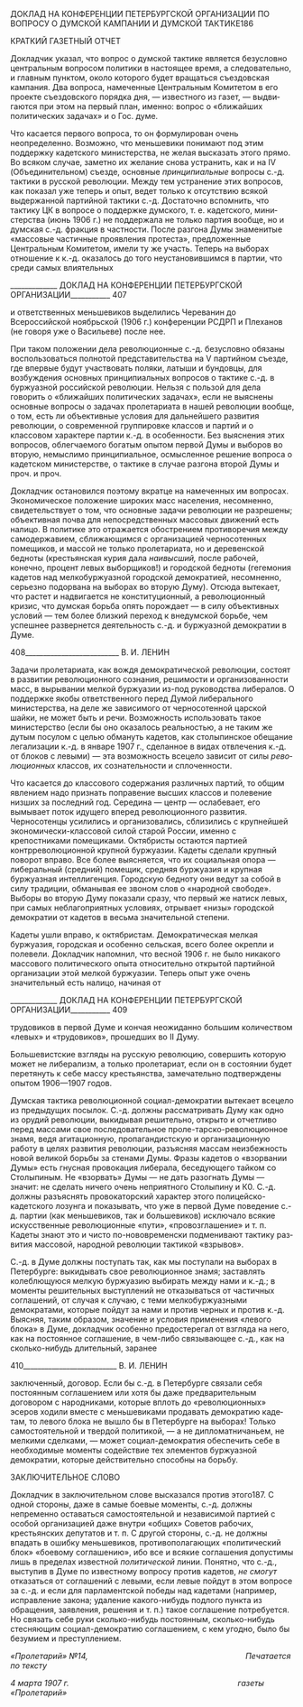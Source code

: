 ДОКЛАД НА КОНФЕРЕНЦИИ ПЕТЕРБУРГСКОЙ ОРГАНИЗАЦИИ ПО ВОПРОСУ О ДУМСКОЙ КАМПАНИИ И ДУМСКОЙ ТАКТИКЕ186

КРАТКИЙ ГАЗЕТНЫЙ ОТЧЕТ

Докладчик указал, что вопрос о думской тактике является безусловно центральным вопросом политики в настоящее время, а следовательно, и главным пунктом, около ко­торого будет вращаться съездовская кампания. Два вопроса, намеченные Центральным Комитетом в его проекте съездовского порядка дня, — известного из газет, — выдви­гаются при этом на первый план, именно: вопрос о «ближайших политических задачах» и о Гос. думе.

Что касается первого вопроса, то он формулирован очень неопределенно. Возможно, что меньшевики понимают под этим поддержку кадетского министерства, не желая вы­сказать этого прямо. Во всяком случае, заметно их желание снова устранить, как и на IV (Объединительном) съезде, основные _принципиальные_ вопросы с.-д. тактики в рус­ской революции. Между тем устранение этих вопросов, как показал уже теперь и опыт, ведет только к отсутствию всякой выдержанной партийной тактики с.-д. Достаточно вспомнить, что тактику ЦК в вопросе о поддержке думского, т. е. кадетского, мини­стерства (июнь 1906 г.) не поддержала не только партия вообще, но и думская с.-д. фракция в частности. После разгона Думы знаменитые «массовые частичные проявле­ния протеста», предложенные Центральным Комитетом, имели ту же участь. Теперь на выборах отношение к к.-д. оказалось до того неустановившимся в партии, что среди самых влиятельных

  

_____________ ДОКЛАД НА КОНФЕРЕНЦИИ ПЕТЕРБУРГСКОЙ ОРГАНИЗАЦИИ___________ 407

и ответственных меньшевиков выделились Череванин до Всероссийской ноябрьской (1906 г.) конференции РСДРП и Плеханов (не говоря уже о Васильеве) после нее.

При таком положении дела революционные с.-д. безусловно обязаны воспользовать­ся полнотой представительства на V партийном съезде, где впервые будут участвовать поляки, латыши и бундовцы, для возбуждения основных принципиальных вопросов о тактике с.-д. в буржуазной российской революции. Нельзя с пользой для дела говорить о «ближайших политических задачах», если не выяснены основные вопросы о задачах пролетариата в нашей революции вообще, о том, есть ли объективные условия для дальнейшего развития революции, о современной группировке классов и партий и о классовом характере партии к.-д. в особенности. Без выяснения этих вопросов, облег­чаемого богатым опытом первой Думы и выборов во вторую, немыслимо принципи­альное, осмысленное решение вопроса о кадетском министерстве, о тактике в случае разгона второй Думы и проч. и проч.

Докладчик остановился поэтому вкратце на намеченных им вопросах. Экономиче­ское положение широких масс населения, несомненно, свидетельствует о том, что ос­новные задачи революции не разрешены; объективная почва для непосредственных массовых движений есть налицо. В политике это отражается обострением противоре­чия между самодержавием, сближающимся с организацией черносотенных помещиков, и массой не только пролетариата, но и деревенской бедноты (крестьянская курия дала _наивысший,_ после рабочей, конечно, процент левых выборщиков!) и городской бедно­ты (гегемония кадетов над мелкобуржуазной городской демократией, несомненно, серьезно подорвана на выборах во вторую Думу). Отсюда вытекает, что растет и надви­гается не конституционный, а революционный кризис, что думская борьба опять поро­ждает — в силу объективных условий — тем более близкий переход к внедумской борьбе, чем успешнее развернется деятельность с.-д. и буржуазной демократии в Думе.

  

408__________________________ В. И. ЛЕНИН

Задачи пролетариата, как вождя демократической революции, состоят в развитии рево­люционного сознания, решимости и организованности масс, в вырывании мелкой бур­жуазии из-под руководства либералов. О поддержке якобы ответственного перед Ду­мой либерального министерства, на деле же зависимого от черносотенной царской шайки, не может быть и речи. Возможность использовать такое министерство (если бы оно оказалось реальностью, а не таким же дутым посулом с целью обмануть кадетов, как столыпинское обещание легализации к.-д. в январе 1907 г., сделанное в видах от­влечения к.-д. от блоков с левыми) — эта возможность всецело зависит от силы _рево­люционных_ классов, их сознательности и сплоченности.

Что касается до классового содержания различных партий, то общим явлением надо признать поправение высших классов и полевение низших за последний год. Середина — центр — ослабевает, его вымывает поток идущего вперед революционного развития. Черносотенцы усилились и организовались, сблизились с крупнейшей экономически-классовой силой старой России, именно с крепостниками помещиками. Октябристы остаются партией контрреволюционной крупной буржуазии. Кадеты сделали крупный поворот вправо. Все более выясняется, что их социальная опора — либеральный (сред­ний) помещик, средняя буржуазия и крупная буржуазная интеллигенция. Городскую бедноту они ведут за собой в силу традиции, обманывая ее звоном слов о «народной свободе». Выборы во вторую Думу показали сразу, что первый же натиск левых, при самых неблагоприятных условиях, отрывает «низы» городской демократии от кадетов в весьма значительной степени.

Кадеты ушли вправо, к октябристам. Демократическая мелкая буржуазия, городская и особенно сельская, всего более окрепли и полевели. Докладчик напомнил, что весной 1906 г. не было никакого массового политического опыта относительно открытой пар­тийной организации этой мелкой буржуазии. Теперь опыт уже очень значительный есть налицо, начиная от

  

_____________ ДОКЛАД НА КОНФЕРЕНЦИИ ПЕТЕРБУРГСКОЙ ОРГАНИЗАЦИИ___________ 409

трудовиков в первой Думе и кончая неожиданно большим количеством «левых» и «трудовиков», прошедших во II Думу.

Большевистские взгляды на русскую революцию, совершить которую может не ли­берализм, а только пролетариат, если он в состоянии будет перетянуть к себе массу крестьянства, замечательно подтверждены опытом 1906—1907 годов.

Думская тактика революционной социал-демократии вытекает всецело из предыду­щих посылок. С.-д. должны рассматривать Думу как одно из орудий революции, выки­дывая решительно, открыто и отчетливо перед массами свое последовательное проле-тарско-революционное знамя, ведя агитационную, пропагандистскую и организацион­ную работу в целях развития революции, разъясняя массам неизбежность новой вели­кой борьбы за стенами Думы. Фразы кадетов о «взорвании Думы» есть гнусная прово­кация либерала, беседующего тайком со Столыпиным. Не «взорвать» Думы — не дать разогнать Думы — значит: не сделать ничего очень неприятного Столыпину и К0. С.-д. должны разъяснять провокаторский характер этого полицейско-кадетского лозунга и показывать, что уже в первой Думе поведение с.-д. партии (как меньшевиков, так и большевиков) исключало всякие искусственные революционные «пути», «провозгла­шение» и т. п. Кадеты знают это и чисто по-нововременски подменивают тактику раз­вития массовой, народной революции тактикой «взрывов».

С.-д. в Думе должны поступать так, как мы поступали на выборах в Петербурге: вы­кидывать свое революционное знамя; заставлять колеблющуюся мелкую буржуазию выбирать между нами и к.-д.; в моменты решительных выступлений не отказываться от частичных соглашений, от случая к случаю, с теми мелкобуржуазными демократами, которые пойдут за нами и против черных и против к.-д. Выясняя, таким образом, зна­чение и условия применения «левого блока» в Думе, докладчик особенно предостере­гал от взгляда на него, как на постоянное соглашение, в чем-либо связывающее с.-д., как на сколько-нибудь длительный, заранее

  

410__________________________ В. И. ЛЕНИН

заключенный, договор. Если бы с.-д. в Петербурге связали себя постоянным соглаше­нием или хотя бы даже предварительным договором с народниками, которые вплоть до «революционных» эсеров ходили вместе с меньшевиками продавать демократию каде­там, то левого блока не вышло бы в Петербурге на выборах! Только самостоятельной и твердой политикой, — а не дипломатничаньем, не мелкими сделками, — может социал-демократия обеспечить себе в необходимые моменты содействие тех элементов буржу­азной демократии, которые действительно способны на борьбу.

ЗАКЛЮЧИТЕЛЬНОЕ СЛОВО

Докладчик в заключительном слове высказался против этого187. С одной стороны, даже в самые боевые моменты, с.-д. должны непременно оставаться самостоятельной и независимой партией с особой организацией даже внутри «общих» Советов рабочих, крестьянских депутатов и т. п. С другой стороны, с.-д. не должны впадать в ошибку меньшевиков, противополагающих «политический блок» «боевому соглашению», ибо все и всякие соглашения допустимы лишь в пределах известной _политической_ линии. Понятно, что с.-д., выступив в Думе по известному вопросу против кадетов, _не смогут_ отказаться от соглашений с левыми, если левые пойдут в этом вопросе за с.-д. и если для парламентской победы над кадетами (например, исправление закона; удаление ка­кого-нибудь подлого пункта из обращения, заявления, решения и т. п.) такое соглаше­ние потребуется. Но связать себе руки сколько-нибудь постоянным, сколько-нибудь стесняющим социал-демократию соглашением, с кем угодно, было бы безумием и пре­ступлением.

_«Пролетарий» №14,                                                                       Печатается по тексту_

_4 марта 1907 г.                                                                            газеты «Пролетарий»_